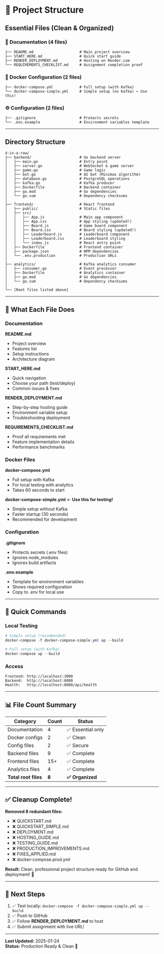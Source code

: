 # 📂 Project Structure

## Essential Files (Clean & Organized)

### 📄 Documentation (4 files)
```
├── README.md                     # Main project overview
├── START_HERE.md                 # Quick start guide
├── RENDER_DEPLOYMENT.md          # Hosting on Render.com
└── REQUIREMENTS_CHECKLIST.md     # Assignment completion proof
```

### 🐳 Docker Configuration (2 files)
```
├── docker-compose.yml            # Full setup (with Kafka)
└── docker-compose-simple.yml     # Simple setup (no Kafka) ← Use this!
```

### ⚙️ Configuration (2 files)
```
├── .gitignore                    # Protects secrets
└── .env.example                  # Environment variables template
```

---

## Directory Structure

```
4-in-a-row/
├── backend/                      # Go backend server
│   ├── main.go                   # Entry point
│   ├── server.go                 # WebSocket & game server
│   ├── game.go                   # Game logic
│   ├── bot.go                    # AI bot (Minimax algorithm)
│   ├── database.go               # PostgreSQL operations
│   ├── kafka.go                  # Kafka producer
│   ├── Dockerfile                # Backend container
│   ├── go.mod                    # Go dependencies
│   └── go.sum                    # Dependency checksums
│
├── frontend/                     # React frontend
│   ├── public/                   # Static files
│   ├── src/
│   │   ├── App.js                # Main app component
│   │   ├── App.css               # App styling (updated!)
│   │   ├── Board.js              # Game board component
│   │   ├── Board.css             # Board styling (updated!)
│   │   ├── Leaderboard.js        # Leaderboard component
│   │   ├── Leaderboard.css       # Leaderboard styling
│   │   └── index.js              # React entry point
│   ├── Dockerfile                # Frontend container
│   ├── package.json              # NPM dependencies
│   └── .env.production           # Production URLs
│
├── analytics/                    # Kafka analytics consumer
│   ├── consumer.go               # Event processor
│   ├── Dockerfile                # Analytics container
│   ├── go.mod                    # Go dependencies
│   └── go.sum                    # Dependency checksums
│
└── [Root files listed above]
```

---

## 🎯 What Each File Does

### Documentation

**README.md**
- Project overview
- Features list
- Setup instructions
- Architecture diagram

**START_HERE.md**
- Quick navigation
- Choose your path (test/deploy)
- Common issues & fixes

**RENDER_DEPLOYMENT.md**
- Step-by-step hosting guide
- Environment variable setup
- Troubleshooting deployment

**REQUIREMENTS_CHECKLIST.md**
- Proof all requirements met
- Feature implementation details
- Performance benchmarks

### Docker Files

**docker-compose.yml**
- Full setup with Kafka
- For local testing with analytics
- Takes 60 seconds to start

**docker-compose-simple.yml** ← **Use this for testing!**
- Simple setup without Kafka
- Faster startup (30 seconds)
- Recommended for development

### Configuration

**.gitignore**
- Protects secrets (.env files)
- Ignores node_modules
- Ignores build artifacts

**.env.example**
- Template for environment variables
- Shows required configuration
- Copy to .env for local use

---

## 🚀 Quick Commands

### Local Testing
```powershell
# Simple setup (recommended)
docker-compose -f docker-compose-simple.yml up --build

# Full setup (with Kafka)
docker-compose up --build
```

### Access
```
Frontend: http://localhost:3000
Backend:  http://localhost:8080
Health:   http://localhost:8080/api/health
```

---

## 📊 File Count Summary

| Category | Count | Status |
|----------|-------|--------|
| Documentation | 4 | ✅ Essential only |
| Docker configs | 2 | ✅ Clean |
| Config files | 2 | ✅ Secure |
| Backend files | 9 | ✅ Complete |
| Frontend files | 15+ | ✅ Complete |
| Analytics files | 4 | ✅ Complete |
| **Total root files** | **8** | **✅ Organized** |

---

## ✅ Cleanup Complete!

**Removed 8 redundant files:**
- ❌ QUICKSTART.md
- ❌ QUICKSTART_SIMPLE.md
- ❌ DEPLOYMENT.md
- ❌ HOSTING_GUIDE.md
- ❌ TESTING_GUIDE.md
- ❌ PRODUCTION_IMPROVEMENTS.md
- ❌ FIXES_APPLIED.md
- ❌ docker-compose.prod.yml

**Result:** Clean, professional project structure ready for GitHub and deployment! 🎉

---

## 📝 Next Steps

1. ✅ Test locally: `docker-compose -f docker-compose-simple.yml up --build`
2. ✅ Push to GitHub
3. ✅ Follow **RENDER_DEPLOYMENT.md** to host
4. ✅ Submit assignment with live URL!

---

**Last Updated:** 2025-01-24  
**Status:** Production Ready & Clean 🚀
